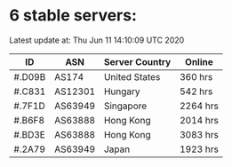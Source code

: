 # 6 stable servers:

Latest update at: Thu Jun 11 14:10:09 UTC 2020

| ID | ASN | Server Country | Online |
| -- | --- | -------------- | ------ |
| #.D09B | AS174 | United States | 360 hrs |
| #.C831 | AS12301 | Hungary | 542 hrs |
| #.7F1D | AS63949 | Singapore | 2264 hrs |
| #.B6F8 | AS63888 | Hong Kong | 2014 hrs |
| #.BD3E | AS63888 | Hong Kong | 3083 hrs |
| #.2A79 | AS63949 | Japan | 1923 hrs |

